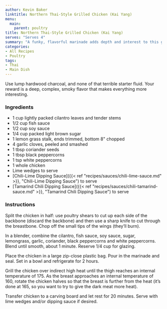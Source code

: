 ```yaml
---
author: Kevin Baker
linktitle: Northern Thai-Style Grilled Chicken (Kai Yang)
menu:
  main:
    parent: poultry
title: Northern Thai-Style Grilled Chicken (Kai Yang)
serves: "Serves 4"
summary: "A funky, flavorful marinade adds depth and interest to this grilled chicken, which is delicious with Chili-Lime Dipping Sauce and/or Tamarind Chili Dipping Sauce. If you’re going to grill, do it over charcoal!"
categories:
- All Recipes
- Poultry
tags:
- Thai
- Main Dish
---
```

Use lump hardwood charcoal, and none of that terrible starter fluid. Your reward is a deep, complex, smoky flavor that makes everything more interesting.

### Ingredients

<div class="ingredient-list">
  
* 1 cup lightly packed cilantro leaves and tender stems  
* 1/2 cup fish sauce  
* 1/2 cup soy sauce  
* 1/4 cup packed light brown sugar  
* 1 lemon grass stalk, ends trimmed, bottom 8" chopped  
* 4 garlic cloves, peeled and smashed  
* 1 tbsp coriander seeds  
* 1 tbsp black peppercorns   
* 1 tsp white peppercorns  
* 1 whole chicken  
* Lime wedges to serve  
* [Chili-Lime Dipping Sauce]({{< ref "recipes/sauces/chili-lime-sauce.md" >}}, "Chili-Lime Dipping Sauce") to serve
* [Tamarind Chili Dipping Sauce]({{< ref "recipes/sauces/chili-tamarind-sauce.md" >}}, "Tamarind Chili Dipping Sauce") to serve

</div>

### Instructions
Split the chicken in half: use poultry shears to cut up each side of the backbone (discard the backbone) and then use a sharp knife to cut through the breastbone.  Chop off the small tips of the wings (they’ll burn).

In a blender, combine the cilantro, fish sauce, soy sauce, sugar, lemongrass, garlic, coriander, black peppercorns and white peppercorns. Blend until smooth, about 1 minute. Reserve 1/4 cup for glazing. 

Place the chicken in a large zip-close plastic bag. Pour in the marinade and seal. Set in a bowl and refrigerate for 2 hours. 

Grill the chicken over indirect high heat until the thigh reaches an internal temperature of 175. As the breast approaches an internal temperature of 160, rotate the chicken halves so that the breast is further from the heat (it’s done at 165, so you want to try to give the dark meat more heat).

Transfer chicken to a carving board and let rest for 20 minutes. Serve with lime wedges and/or dipping sauce if desired. 